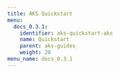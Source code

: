 ```yaml
---
title: AKS Quickstart
menu:
  docs_0.3.1:
    identifier: aks-quickstart-aks
    name: Quickstart
    parent: aks-guides
    weight: 20
menu_name: docs_0.3.1
---
```


